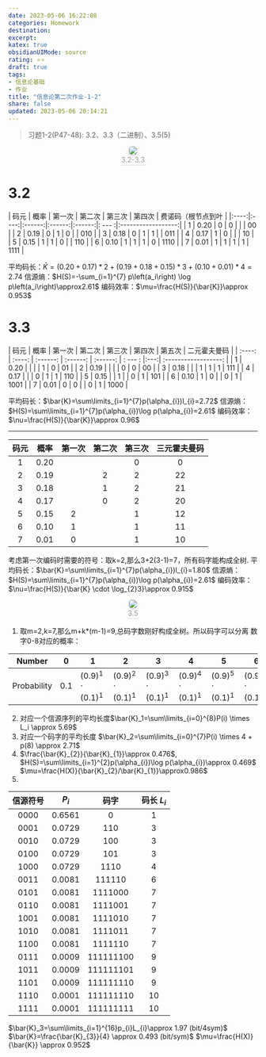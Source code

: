 ```yaml
---
date: 2023-05-06 16:22:08
categories: Homework 
destination: 
excerpt: 
katex: true
obsidianUIMode: source
rating: ⭐⭐
draft: true
tags:  
- 信息论基础 
- 作业 
title: "信息论第二次作业-1-2"
share: false
updated: 2023-05-06 20:14:21
---
```


> 习题1-2(P47-48): 3.2、3.3（二进制）、3.5(5)

<center>
    <img style="border-radius: 0.3125em;
    box-shadow: 0 2px 4px 0 rgba(34,36,38,.12),0 2px 10px 0 rgba(34,36,38,.08);"
    src="https://search.pstatic.net/common?src=https://i.imgur.com/AxXUarz.png">
    <br>
    <div style="color:orange; border-bottom: 1px solid #d9d9d9;
    display: inline-block;
    color: #999;
    padding: 2px;">3.2-3.3
    </div>
</center>

# 3.2

| 码元 | 概率 | 第一次 | 第二次 | 第三次 | 第四次 | 费诺码（根节点到叶 |
|:----:|:----:|:------:|:------:|:------:|: --- :|:------------------:|
| 1   | 0.20 | 0    | 0    | |     | 00 |
| 2   | 0.19 | 0    | 1    | 0    | |        010 |
| 3   | 0.18 | 0    | 1    | 1    | |        011 |
| 4   | 0.17 | 1    | 0    | |     | 10 |
| 5   | 0.15 | 1    | 1    | 0    | |         110 |
| 6   | 0.10 | 1    | 1    | 1    | 0   | 1110 |
| 7   | 0.01 | 1    | 1    | 1    | 1   | 1111 |

平均码长：$\bar{K}=(0.20+0.17)*2+(0.19+0.18+0.15)*3+(0.10+0.01)*4=	2.74$
信源熵：$H(S)=-\sum_{i=1}^{7} p\left(a_i\right) \log p\left(a_i\right)\approx2.61$
编码效率：$\mu=\frac{H(S)}{\bar{K}}\approx 0.953$

# 3.3

| 码元 | 概率 | 第一次 | 第二次 | 第三次 | 第四次 |  第五次 | 二元霍夫曼码 |
| :----: | :----: | :------: | :------: | :------: | : --- : |:---:| :------------------: |
| 1 | 0.20 |          | |          | 1 |  0 | 01 |
| 2 | 0.19 |          | |          | 0 |  0 | 00 |
| 3 | 0.18 |          | | 1 |     1 |  1 | 111 |
| 4 | 0.17 |          | | 0 |     1 |  1 | 110 |
| 5 | 0.15 |          | 1 |          | 0    | 1   | 101 |
| 6 | 0.10 | 1 | 0 |          | 0     | 1   | 1001 |
| 7 | 0.01 | 0 | 0 |          | 0     | 1   | 1000 |

平均码长：$\bar{K}=\sum\limits_{i=1}^{7}p(\alpha_{i})l_{i}=2.72$
信源熵： $H(S)=\sum\limits_{i=1}^{7}p(\alpha_{i})\log p(\alpha_{i})=2.61$
编码效率： $\nu=\frac{H(S)}{\bar{K}}\approx 0.96$

---

| 码元 | 概率 | 第一次 | 第二次 | 第三次 | 三元霍夫曼码 |
| :----: | :----: | :------: | :------: | :------: | :------------------: |
| 1 | 0.20 |          | | 0 | 0 |
| 2 | 0.19 |          | 2 | 2 | 22 |
| 3 | 0.18 |          | 1 | 2 | 21 |
| 4 | 0.17 |          | 0 | 2 | 20 |
| 5 | 0.15 | 2 |          | 1 | 12 |
| 6 | 0.10 | 1 |          | 1 | 11 |
| 7 | 0.01 | 0 |          | 1 | 10 |


考虑第一次编码时需要的符号：取k=2,那么3+2(3-1)=7，所有码字能构成全树.
平均码长：$\bar{K}=\sum\limits_{i=1}^{7}p(\alpha_{i})l_{i}=1.80$
信源熵： $H(S)=\sum\limits_{i=1}^{7}p(\alpha_{i})\log p(\alpha_{i})=2.61$
编码效率： $\nu=\frac{H(S)}{\bar{K} \cdot \log_{2}3}\approx 0.915$


<center>
    <img style="border-radius: 0.3125em;
    box-shadow: 0 2px 4px 0 rgba(34,36,38,.12),0 2px 10px 0 rgba(34,36,38,.08);"
    src="https://search.pstatic.net/common?src=https://i.imgur.com/xuCl0Yk.png">
    <br>
    <div style="color:orange; border-bottom: 1px solid #d9d9d9;
    display: inline-block;
    color: #999;
    padding: 2px;">3.5
    </div>
</center>

1. 取m=2,k=7,那么m+k*(m-1)=9,总码字数刚好构成全树。所以码字可以分离
数字0-8对应的概率：

| Number | 0 | 1 | 2 | 3 | 4 | 5 | 6 | 7 | 8 |
| ----------- | --- | --------------------------- | --------------------------- | --------------------------- | --------------------------- | --------------------------- | --------------------------- | --------------------------- | --- |
| Probability | 0.1 | $(0.9)^{1} \cdot (0.1)^{1}$ | $(0.9)^{2} \cdot (0.1)^{1}$ | $(0.9)^{3} \cdot (0.1)^{1}$ | $(0.9)^{4} \cdot (0.1)^{1}$ | $(0.9)^{5} \cdot (0.1)^{1}$ | $(0.9)^{6} \cdot (0.1)^{1}$ | $(0.9)^{7} \cdot (0.1)^{1}$ | $(0.9)^{8}$ |


2. 对应一个信源序列的平均长度$\bar{K}_1=\sum\limits_{i=0}^{8}P(i) \times L_i \approx 5.69$
3. 对应一个码字的平均长度 $\bar{K}_2=\sum\limits_{i=0}^{7}P(i) \times 4 + p(8) \approx 2.71$
4. $\frac{\bar{K}_{2}}{\bar{K}_{1}}\approx 0.476$, $H(S)=\sum\limits_{i=1}^{2}p(\alpha_{i})\log p(\alpha_{i})\approx 0.469$ $\mu=\frac{H(X)}{\bar{K}_{2}/\bar{K}_{1}}\approx0.986$
5. 
| 信源符号 | $P_i$ | 码字 | 码长 $L_i$ |
| :---: | :---: | :---: | :---: |
| 0000 | 0.6561 | 0 | 1 |
| 0001 | 0.0729 | 110 | 3 |
| 0010 | 0.0729 | 100 | 3 |
| 0100 | 0.0729 | 101 | 3 |
| 1000 | 0.0729 | 1110 | 4 |
| 0011 | 0.0081 | 111110 | 6 |
| 0101 | 0.0081 | 1111000 | 7 |
| 0110 | 0.0081 | 1111001 | 7 |
| 1001 | 0.0081 | 1111010 | 7 |
| 1010 | 0.0081 | 1111011 | 7 |
| 1100 | 0.0081 | 1111110 | 7 |
| 0111 | 0.0009 | 111111100 | 9 |
| 1011 | 0.0009 | 111111101 | 9 |
| 1101 | 0.0009 | 111111110 | 9 |
| 1110 | 0.0001 | 111111110 | 10 |
| 1111 | 0.0001 | 111111111 | 10 |

$\bar{K}_3=\sum\limits_{i=1}^{16}p_{i}L_{i}\approx 1.97 (bit/4sym)$ $\bar{K}=\frac{\bar{K}_{3}}{4} \approx 0.493 (bit/sym)$ $\mu=\frac{H(X)}{\bar{K}} \approx 0.952$

